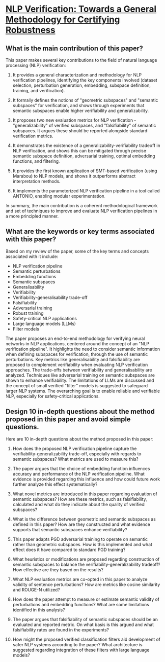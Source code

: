 # [NLP Verification: Towards a General Methodology for Certifying   Robustness](https://arxiv.org/abs/2403.10144)

## What is the main contribution of this paper?

 This paper makes several key contributions to the field of natural language processing (NLP) verification:

1. It provides a general characterization and methodology for NLP verification pipelines, identifying the key components involved (dataset selection, perturbation generation, embedding, subspace definition, training, and verification). 

2. It formally defines the notions of "geometric subspaces" and "semantic subspaces" for verification, and shows through experiments that semantic subspaces enable higher verifiability and generalizability.

3. It proposes two new evaluation metrics for NLP verification - "generalizability" of verified subspaces, and "falsifiability" of semantic subspaces. It argues these should be reported alongside standard verification metrics.

4. It demonstrates the existence of a generalizability-verifiability tradeoff in NLP verification, and shows this can be mitigated through precise semantic subspace definition, adversarial training, optimal embedding functions, and filtering. 

5. It provides the first known application of SMT-based verification (using Marabou) to NLP models, and shows it outperforms abstract interpretation methods.

6. It implements the parameterized NLP verification pipeline in a tool called ANTONIO, enabling modular experimentation.

In summary, the main contribution is a coherent methodological framework and set of techniques to improve and evaluate NLP verification pipelines in a more principled manner.


## What are the keywords or key terms associated with this paper?

 Based on my review of the paper, some of the key terms and concepts associated with it include:

- NLP verification pipeline
- Semantic perturbations
- Embedding functions
- Semantic subspaces 
- Generalisability 
- Verifiability
- Verifiability-generalisability trade-off
- Falsifiability 
- Adversarial training
- Robust training
- Safety-critical NLP applications
- Large language models (LLMs)
- Filter models

The paper proposes an end-to-end methodology for verifying neural networks in NLP applications, centered around the concept of an "NLP verification pipeline". It highlights the need to consider semantic information when defining subspaces for verification, through the use of semantic perturbations. Key metrics like generalisability and falsifiability are proposed to complement verifiability when evaluating NLP verification approaches. The trade-offs between verifiability and generalisability are analyzed. Techniques like adversarial training on semantic subspaces are shown to enhance verifiability. The limitations of LLMs are discussed and the concept of small verified "filter" models is suggested to safeguard larger NLP systems. The overarching goal is to enable reliable and verifiable NLP, especially for safety-critical applications.


## Design 10 in-depth questions about the method proposed in this paper and avoid simple questions.

 Here are 10 in-depth questions about the method proposed in this paper:

1. How does the proposed NLP verification pipeline capture the verifiability-generalizability trade-off, especially with regards to semantic subspaces? What metrics are used to measure this?

2. The paper argues that the choice of embedding function influences accuracy and performance of the NLP verification pipeline. What evidence is provided regarding this influence and how could future work further analyze this effect systematically? 

3. What novel metrics are introduced in this paper regarding evaluation of semantic subspaces? How are these metrics, such as falsifiability, calculated and what do they indicate about the quality of verified subspaces?

4. What is the difference between geometric and semantic subspaces as defined in this paper? How are they constructed and what evidence supports that semantic subspaces enhance verifiability?

5. This paper adapts PGD adversarial training to operate on semantic rather than geometric subspaces. How is this implemented and what effect does it have compared to standard PGD training?  

6. What heuristics or modifications are proposed regarding construction of semantic subspaces to balance the verifiability-generalizability tradeoff? How effective are they based on the results?

7. What NLP evaluation metrics are co-opted in this paper to analyze validity of sentence perturbations? How are metrics like cosine similarity and ROUGE-N utilized?  

8. How does the paper attempt to measure or estimate semantic validity of perturbations and embedding functions? What are some limitations identified in this analysis?

9. The paper argues that falsifiability of semantic subspaces should be an evaluated and reported metric. On what basis is this argued and what falsifiability rates are found in the experiments?

10. How might the proposed verified classification filters aid development of safer NLP systems according to the paper? What architecture is suggested regarding integration of these filters with large language models?
